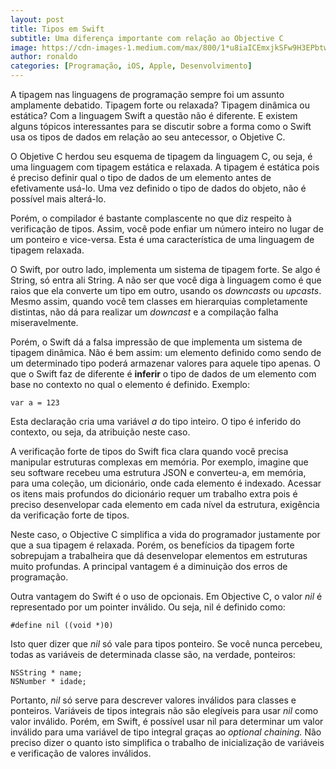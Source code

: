 ```yaml
---
layout: post
title: Tipos em Swift
subtitle: Uma diferença importante com relação ao Objective C
image: https://cdn-images-1.medium.com/max/800/1*u8iaICEmxjkSFw9H3EPbtw.jpeg
author: ronaldo
categories: [Programação, iOS, Apple, Desenvolvimento]
---
```


A tipagem nas linguagens de programação sempre foi um assunto
amplamente debatido. Tipagem forte ou relaxada? Tipagem dinâmica ou
estática? Com a linguagem Swift a questão não é diferente. E existem
alguns tópicos interessantes para se discutir sobre a forma como o
Swift usa os tipos de dados em relação ao seu antecessor, o Objetive
C.

O Objetive C herdou seu esquema de tipagem da linguagem C, ou seja, é
uma linguagem com tipagem estática e relaxada. A tipagem é estática
pois é preciso definir qual o tipo de dados de um elemento antes de
efetivamente usá-lo. Uma vez definido o tipo de dados do objeto, não é
possível mais alterá-lo.

Porém, o compilador é bastante complascente no que diz respeito à
verificação de tipos. Assim, você pode enfiar um número inteiro no
lugar de um ponteiro e vice-versa. Esta é uma característica de uma
linguagem de tipagem relaxada.

O Swift, por outro lado, implementa um sistema de tipagem forte. Se
algo é String, só entra ali String. A não ser que você diga à
linguagem como é que raios que ela converte um tipo em outro, usando
os *downcasts* ou *upcasts*. Mesmo assim, quando você tem classes em
hierarquias completamente distintas, não dá para realizar um
*downcast* e a compilação falha miseravelmente.

Porém, o Swift dá a falsa impressão de que implementa um sistema de
tipagem dinâmica. Não é bem assim: um elemento definido como sendo de
um determinado tipo poderá armazenar valores para aquele tipo
apenas. O que o Swift faz de diferente é **inferir** o tipo de dados
de um elemento com base no contexto no qual o elemento é
definido. Exemplo:

    var a = 123

Esta declaração cria uma variável *a* do tipo inteiro. O tipo é
inferido do contexto, ou seja, da atribuição neste caso.

A verificação forte de tipos do Swift fica clara quando você precisa
manipular estruturas complexas em memória. Por exemplo, imagine que
seu software recebeu uma estrutura JSON e converteu-a, em memória,
para uma coleção, um dicionário, onde cada elemento é
indexado. Acessar os itens mais profundos do dicionário requer um
trabalho extra pois é preciso desenvelopar cada elemento em cada nível
da estrutura, exigência da verificação forte de tipos.

Neste caso, o Objective C simplifica a vida do programador justamente
por que a sua tipagem é relaxada. Porém, os benefícios da tipagem
forte sobrepujam a trabalheira que dá desenvelopar elementos em
estruturas muito profundas. A principal vantagem é a diminuição dos
erros de programação.

Outra vantagem do Swift é o uso de opcionais. Em Objective C, o valor
*nil* é representado por um pointer inválido. Ou seja, nil é definido
como:

    #define nil ((void *)0)

Isto quer dizer que *nil* só vale para tipos ponteiro. Se você nunca
percebeu, todas as variáveis de determinada classe são, na verdade,
ponteiros:

    NSString * name;
    NSNumber * idade;

Portanto, *nil* só serve para descrever valores inválidos para classes
e ponteiros. Variáveis de tipos integrais não são elegíveis para usar
*nil* como valor inválido. Porém, em Swift, é possível usar nil para
determinar um valor inválido para uma variável de tipo integral graças
ao *optional chaining.* Não preciso dizer o quanto isto simplifica o
trabalho de inicialização de variáveis e verificação de valores
inválidos.
